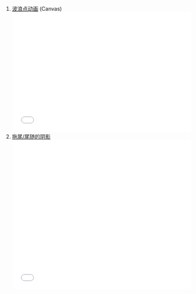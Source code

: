 1. [波浪点动画](/items/code/analyze/1) (Canvas)
	<iframe height="320" style="width: 100%;" scrolling="no" title="3d wave particles" src="//codepen.io/vunlin-the-reactor/embed/mgrXEw/?height=320&theme-id=0&default-tab=result" frameborder="no" allowtransparency="true" allowfullscreen="true"></iframe>
1. [拖尾/尾随的阴影](/items/code/analyze/2)
	<iframe height="400" style="width: 100%;" scrolling="no" title="3d wave particles" src="//codepen.io/vunlin-the-reactor/embed/rbMJLE/?height=400&theme-id=0&default-tab=result" frameborder="no" allowtransparency="true" allowfullscreen="true"></iframe>
